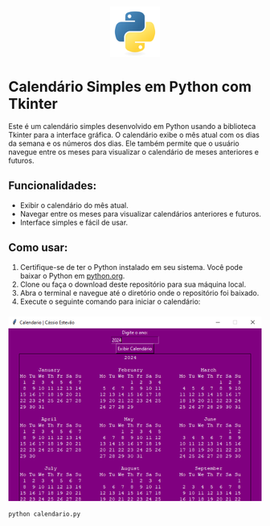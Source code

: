 <div align="center">
  <img src="https://raw.githubusercontent.com/devicons/devicon/master/icons/python/python-original.svg" alt="Python" height="100">
</div>


# Calendário Simples em Python com Tkinter

Este é um calendário simples desenvolvido em Python usando a biblioteca Tkinter para a interface gráfica. O calendário exibe o mês atual com os dias da semana e os números dos dias. Ele também permite que o usuário navegue entre os meses para visualizar o calendário de meses anteriores e futuros.

## Funcionalidades:

- Exibir o calendário do mês atual.
- Navegar entre os meses para visualizar calendários anteriores e futuros.
- Interface simples e fácil de usar.

## Como usar:

1. Certifique-se de ter o Python instalado em seu sistema. Você pode baixar o Python em [python.org](https://www.python.org/).
2. Clone ou faça o download deste repositório para sua máquina local.
3. Abra o terminal e navegue até o diretório onde o repositório foi baixado.
4. Execute o seguinte comando para iniciar o calendário:
###

<p align="center">
  <img src="https://raw.githubusercontent.com/cassioestevao/Calendario/main/calendario/img/exemplo.bmp" alt="Interface do Calendário">
</p>

   ```bash
   python calendario.py

   
